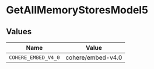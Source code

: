 # GetAllMemoryStoresModel5


## Values

| Name                | Value               |
| ------------------- | ------------------- |
| `COHERE_EMBED_V4_0` | cohere/embed-v4.0   |